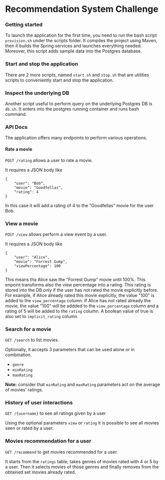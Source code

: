 # Recommendation System Challenge


### Getting started

To launch the application for the first time, you need to run the bash script `provision.sh` under the scripts folder.
It compiles the project using Maven, then it builds the Spring services and launches everything needed.
Moreover, this script adds sample data into the Postgres database.


### Start and stop the application

There are 2 more scripts, named `start.sh` and `stop.sh` that are utilities scripts to conveniently start and stop the
application.


### Inspect the underlying DB

Another script useful to perform query on the underlying Postgres DB is `db.sh`.
It enters into the postgres running container and runs bash command.

### API Docs

The application offers many endpoints to perform various operations.

#### Rate a movie

`POST /rating` allows a user to rate a movie.

It requires a JSON body like

```
{
    "user": "Bob",
    "movie": "Goodfellas",
    "rating": 4
}
```
In this case it will add a rating of 4 to the "Goodfellas" movie for the user Bob.

### View a movie

`POST /view` allows perform a view event by a user.

It requires a JSON body like

```
{
    "user": "Alice",
    "movie": "Forrest Gump",
    "viewPercentage": 100
}
```
This means tha Alice saw the "Forrest Gump" movie until 100%.
This enpoint transforms also the view percentage into a rating.
This rating is stored into the DB only if the user has not rated the movie explicitly before.
For example, if Alice already rated this movie explicitly, the value "100" is added to the `view_percentage` column.
If Alice has not rated already the movie, the value "100" will be addded to the `view_percentage` column and a rating of 
5 will be added to the `rating` column. A boolean value of true is also set to `implicit_rating` column.


### Search for a movie

`GET /search` to list movies.

Optionally, it accepts 3 parameters that can be used alone or in combination.

* `genre`
* `minRating`
* `maxRating`

**Note:** consider that `minRating` and `maxRating` parameters act on the average of movies' ratings. 

### History of user interactions

`GET /{username}` to see all ratings given by a user

Using the optional parameters `view` or `rating` it is possible to see all movies seen or rated by a user.


### Movies recommendation for a user

`GET /recommend` to get movies recommended for a user.

It starts from the `ratings` table, takes genres of movies rated with 4 or 5 by a user.
Then it selects movies of those genres and finally removes from the obtained set movies already rated.


